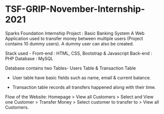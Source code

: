 # TSF-GRIP-November-Internship-2021
Sparks Foundation Internship Project : Basic Banking System
A Web Application used to transfer money between multiple users (Project contains 10 dummy users). A dummy user can also be created.

Stack used - Front-end : HTML, CSS, Bootstrap & Javascript Back-end : PHP Database : MySQL

Database contains two Tables- Users Table & Transaction Table

* User table have basic fields such as name, email & current balance.

* Transaction table records all transfers happened along with their time.

Flow of the Website: Homepage > View all Customers > Select and View one Customer > Transfer Money > Select customer to transfer to > View all Customers. 
